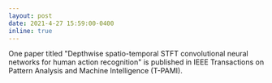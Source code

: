 ```yaml
---
layout: post
date: 2021-4-27 15:59:00-0400
inline: true
---
```


One paper titled "Depthwise spatio-temporal STFT convolutional neural networks for human action recognition" is published in IEEE Transactions on Pattern Analysis and Machine Intelligence (T-PAMI).


